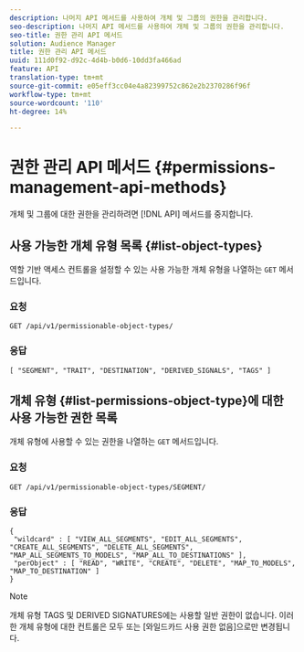 ```yaml
---
description: 나머지 API 메서드를 사용하여 개체 및 그룹의 권한을 관리합니다.
seo-description: 나머지 API 메서드를 사용하여 개체 및 그룹의 권한을 관리합니다.
seo-title: 권한 관리 API 메서드
solution: Audience Manager
title: 권한 관리 API 메서드
uuid: 111d0f92-d92c-4d4b-b0d6-10dd3fa466ad
feature: API
translation-type: tm+mt
source-git-commit: e05eff3cc04e4a82399752c862e2b2370286f96f
workflow-type: tm+mt
source-wordcount: '110'
ht-degree: 14%

---
```



# 권한 관리 API 메서드 {#permissions-management-api-methods}

개체 및 그룹에 대한 권한을 관리하려면 [!DNL API] 메서드를 중지합니다.

<!-- c_rest_api_perm_man.xml -->

## 사용 가능한 개체 유형 목록 {#list-object-types}

역할 기반 액세스 컨트롤을 설정할 수 있는 사용 가능한 개체 유형을 나열하는 `GET` 메서드입니다.

<!-- r_rest_api_perm_list.xml -->

### 요청

`GET /api/v1/permissionable-object-types/`

### 응답

```
[ "SEGMENT", "TRAIT", "DESTINATION", "DERIVED_SIGNALS", "TAGS" ]
```

## 개체 유형 {#list-permissions-object-type}에 대한 사용 가능한 권한 목록

개체 유형에 사용할 수 있는 권한을 나열하는 `GET` 메서드입니다.

<!-- r_rest_api_perm_list_perms.xml -->

### 요청

`GET /api/v1/permissionable-object-types/SEGMENT/`

### 응답

```
{ 
 "wildcard" : [ "VIEW_ALL_SEGMENTS", "EDIT_ALL_SEGMENTS", "CREATE_ALL_SEGMENTS", "DELETE_ALL_SEGMENTS", "MAP_ALL_SEGMENTS_TO_MODELS", "MAP_ALL_TO_DESTINATIONS" ], 
 "perObject" : [ "READ", "WRITE", "CREATE", "DELETE", "MAP_TO_MODELS", "MAP_TO_DESTINATION" ]
}
```

>[!NOTE]
>
>개체 유형 TAGS 및 DERIVED SIGNATURES에는 사용할 일반 권한이 없습니다. 이러한 개체 유형에 대한 컨트롤은 모두 또는 [와일드카드 사용 권한 없음]으로만 변경됩니다.